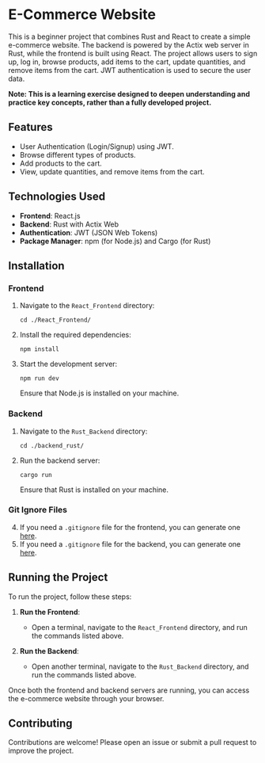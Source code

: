 # E-Commerce Website

This is a beginner project that combines Rust and React to create a simple e-commerce website. The backend is powered by the Actix web server in Rust, while the frontend is built using React. The project allows users to sign up, log in, browse products, add items to the cart, update quantities, and remove items from the cart. JWT authentication is used to secure the user data.

**Note: This is a learning exercise designed to deepen understanding and practice key concepts, rather than a fully developed project.**

## Features

- User Authentication (Login/Signup) using JWT.
- Browse different types of products.
- Add products to the cart.
- View, update quantities, and remove items from the cart.

## Technologies Used

- **Frontend**: React.js
- **Backend**: Rust with Actix Web
- **Authentication**: JWT (JSON Web Tokens)
- **Package Manager**: npm (for Node.js) and Cargo (for Rust)

## Installation

### Frontend

1. Navigate to the `React_Frontend` directory:

   ```
   cd ./React_Frontend/
   ```

2. Install the required dependencies:

   ```
   npm install
   ```

3. Start the development server:

   ```
   npm run dev
   ```

   Ensure that Node.js is installed on your machine.

### Backend

1. Navigate to the `Rust_Backend` directory:

   ```
   cd ./backend_rust/
   ```

2. Run the backend server:

   ```
   cargo run
   ```

   Ensure that Rust is installed on your machine.

### Git Ignore Files

4. If you need a `.gitignore` file for the frontend, you can generate one [here](https://www.toptal.com/developers/gitignore/api/node,react).
5. If you need a `.gitignore` file for the backend, you can generate one [here](https://www.toptal.com/developers/gitignore/api/rust).

## Running the Project

To run the project, follow these steps:

1. **Run the Frontend**:

   - Open a terminal, navigate to the `React_Frontend` directory, and run the commands listed above.

2. **Run the Backend**:
   - Open another terminal, navigate to the `Rust_Backend` directory, and run the commands listed above.

Once both the frontend and backend servers are running, you can access the e-commerce website through your browser.

## Contributing

Contributions are welcome! Please open an issue or submit a pull request to improve the project.
